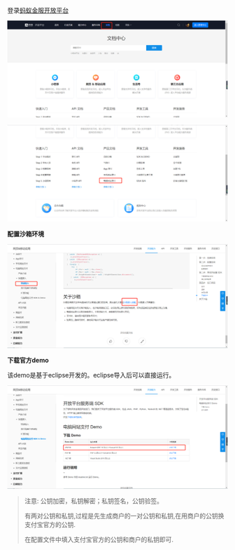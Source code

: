登录[蚂蚁金服开放平台](https://openhome.alipay.com/docCenter/docCenter.htm)

![image-20200712184211397](assets/image-20200712184211397.png)

![image-20200712184229690](assets/image-20200712184229690.png)





**配置沙箱环境**

![image-20200715173521270](assets/image-20200715173521270.png)



**下载官方demo**

该demo是基于eclipse开发的。eclipse导入后可以直接运行。

![image-20200715174002639](assets/image-20200715174002639.png)

> 注意:  公钥加密，私钥解密；私钥签名，公钥验签。
>
> 有两对公钥和私钥,过程是先生成商户的一对公钥和私钥,在用商户的公钥换支付宝官方的公钥.
>
> 在配置文件中填入支付宝官方的公钥和商户的私钥即可.